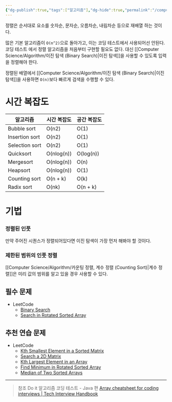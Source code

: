 ```yaml
---
{"dg-publish":true,"tags":["알고리즘"],"dg-hide":true,"permalink":"/computer-science/algorithm/sorting-and-searching/","hide":true,"dgPassFrontmatter":true,"noteIcon":""}
---
```


정렬은 순서대로 요소를 숫자순, 문자순, 오름차순, 내림차순 등으로 재배열 하는 것이다.

많은 기본 알고리즘이 `O(n^2)`으로 돌아가고, 이는 코딩 테스트에서 사용되어선 안된다. 코딩 테스트
에서 정렬 알고리즘을 처음부터 구현할 필요도 없다. 대신 [[Computer Science/Algorithm/이진 탐색 (Binary Search)\|이진 탐색]]을 사용할 수 있도록 입력을 정렬해야 한다.

정렬된 배열에서 [[Computer Science/Algorithm/이진 탐색 (Binary Search)\|이진 탐색]]을 사용하면 `O(n)`보다 빠르게 검색을 수행할 수 있다. 

# 시간 복잡도

|알고리즘|시간 복잡도|공간 복잡도|
|---|---|---|
|Bubble sort|O(n2)|O(1)|
|Insertion sort|O(n2)|O(1)|
|Selection sort|O(n2)|O(1)|
|Quicksort|O(nlog(n))|O(log(n))|
|Mergesort|O(nlog(n))|O(n)|
|Heapsort|O(nlog(n))|O(1)|
|Counting sort|O(n + k)|O(k)|
|Radix sort|O(nk)|O(n + k)|


# 기법
### 정렬된 인풋
만약 주어진 시퀀스가 정렬되어있다면 이진 탐색이 가장 먼저 해봐야 할 것이다.

### 제한된 범위의 인풋 정렬
[[Computer Science/Algorithm/카운팅 정렬, 계수 정렬 (Counting Sort)\|계수 정렬]]은 미리 값의 범위를 알고 있을 경우 사용할 수 있다.


## 필수 문제
- LeetCode
	- [Binary Search](https://leetcode.com/problems/binary-search/)
	- [Search in Rotated Sorted Array](https://leetcode.com/problems/search-in-rotated-sorted-array/)

## 추천 연습 문제
- LeetCode
	- [Kth Smallest Element in a Sorted Matrix](https://leetcode.com/problems/kth-smallest-element-in-a-sorted-matrix/)
	- [Search a 2D Matrix](https://leetcode.com/problems/search-a-2d-matrix/)
	- [Kth Largest Element in an Array](https://leetcode.com/problems/kth-largest-element-in-an-array/)
	- [Find Minimum in Rotated Sorted Array](https://leetcode.com/problems/find-minimum-in-rotated-sorted-array/)
	- [Median of Two Sorted Arrays](https://leetcode.com/problems/median-of-two-sorted-arrays/)



---
> 참조
> Do it 알고리즘 코딩 테스트 - Java 편
> [Array cheatsheet for coding interviews | Tech Interview Handbook](https://www.techinterviewhandbook.org/algorithms/array/)